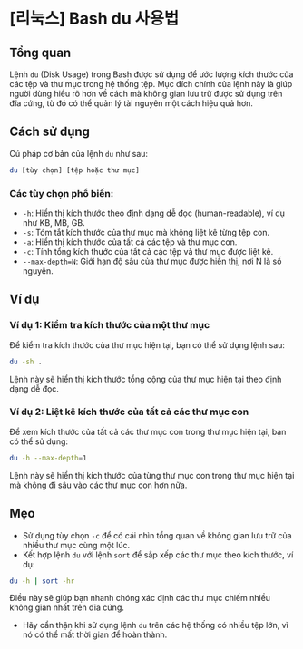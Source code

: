 # [리눅스] Bash du 사용법

## Tổng quan
Lệnh `du` (Disk Usage) trong Bash được sử dụng để ước lượng kích thước của các tệp và thư mục trong hệ thống tệp. Mục đích chính của lệnh này là giúp người dùng hiểu rõ hơn về cách mà không gian lưu trữ được sử dụng trên đĩa cứng, từ đó có thể quản lý tài nguyên một cách hiệu quả hơn.

## Cách sử dụng
Cú pháp cơ bản của lệnh `du` như sau:

```bash
du [tùy chọn] [tệp hoặc thư mục]
```

### Các tùy chọn phổ biến:
- `-h`: Hiển thị kích thước theo định dạng dễ đọc (human-readable), ví dụ như KB, MB, GB.
- `-s`: Tóm tắt kích thước của thư mục mà không liệt kê từng tệp con.
- `-a`: Hiển thị kích thước của tất cả các tệp và thư mục con.
- `-c`: Tính tổng kích thước của tất cả các tệp và thư mục được liệt kê.
- `--max-depth=N`: Giới hạn độ sâu của thư mục được hiển thị, nơi N là số nguyên.

## Ví dụ
### Ví dụ 1: Kiểm tra kích thước của một thư mục
Để kiểm tra kích thước của thư mục hiện tại, bạn có thể sử dụng lệnh sau:

```bash
du -sh .
```
Lệnh này sẽ hiển thị kích thước tổng cộng của thư mục hiện tại theo định dạng dễ đọc.

### Ví dụ 2: Liệt kê kích thước của tất cả các thư mục con
Để xem kích thước của tất cả các thư mục con trong thư mục hiện tại, bạn có thể sử dụng:

```bash
du -h --max-depth=1
```
Lệnh này sẽ hiển thị kích thước của từng thư mục con trong thư mục hiện tại mà không đi sâu vào các thư mục con hơn nữa.

## Mẹo
- Sử dụng tùy chọn `-c` để có cái nhìn tổng quan về không gian lưu trữ của nhiều thư mục cùng một lúc.
- Kết hợp lệnh `du` với lệnh `sort` để sắp xếp các thư mục theo kích thước, ví dụ:

```bash
du -h | sort -hr
```
Điều này sẽ giúp bạn nhanh chóng xác định các thư mục chiếm nhiều không gian nhất trên đĩa cứng.
- Hãy cẩn thận khi sử dụng lệnh `du` trên các hệ thống có nhiều tệp lớn, vì nó có thể mất thời gian để hoàn thành.